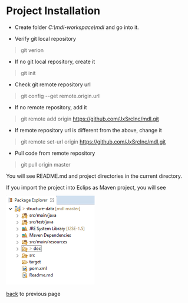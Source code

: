 # Project Installation

* Create folder _C:\mdl-workspace\mdl_ and go into it.

* Verify git local repository

>git verion

* If no git local repository, create it

>git init

* Check git remote repository url

>git config --get remote.origin.url

* If no remote repository, add it

>git remote add origin https://github.com/JxSrcInc/mdl.git

* If remote repository url is different from the above, change it

>git remote set-url origin https://github.com/JxSrcInc/mdl.git

* Pull code from remote repository

>git pull origin master

You will see README.md and project directories in the current directory.

If you import the project into Eclips as Maven project, you will see

![alt text](image/eclipse.png)

[back](https://github.com/JxSrcInc/mdl/structure-data) to previous page
